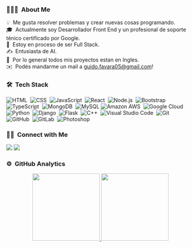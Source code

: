 <!-- ## 👋 &nbsp;Hey there! I'm Guido -->

### 👨🏻‍💻 &nbsp;About Me

💡 &nbsp;Me gusta resolver problemas y crear nuevas cosas programando.\
🎓 &nbsp;Actualmente soy Desarrollador Front End y un profesional de soporte ténico certificado por Google.\
🌱 &nbsp;Estoy en proceso de ser Full Stack.\
✍️ &nbsp;Entusiasta de AI.\
💬 &nbsp;Por lo general todos mis proyectos estan en Ingles.\
✉️ &nbsp;Podés mandarme un mail a guido.favara05@gmail.com!


### 🛠 &nbsp;Tech Stack


![HTML](https://img.shields.io/badge/-HTML-05122A?style=flat&logo=HTML5)&nbsp;
![CSS](https://img.shields.io/badge/-CSS-05122A?style=flat&logo=CSS3&logoColor=1572B6)&nbsp;
![JavaScript](https://img.shields.io/badge/-JavaScript-05122A?style=flat&logo=javascript)&nbsp;
![React](https://img.shields.io/badge/-React-05122A?style=flat&logo=react)&nbsp;
![Node.js](https://img.shields.io/badge/-Node.js-05122A?style=flat&logo=node.js)&nbsp;
![Bootstrap](https://img.shields.io/badge/-Bootstrap-05122A?style=flat&logo=bootstrap&logoColor=563D7C)&nbsp;
![TypeScript](https://img.shields.io/badge/-TypeScript-007ACC?style=flat-square&logo=typescript)&nbsp;
![MongoDB](https://img.shields.io/badge/-MongoDB-black?style=flat-square&logo=mongodb)&nbsp;
![MySQL](https://img.shields.io/badge/-MySQL-black?style=flat-square&logo=mysql)
![Amazon AWS](https://img.shields.io/badge/Amazon%20AWS-232F3E?style=flat-square&logo=amazon-aws)&nbsp;
![Google Cloud](https://img.shields.io/badge/Google%20Cloud-black?style=flat-square&logo=google-cloud)&nbsp;
![Python](https://img.shields.io/badge/-Python-05122A?style=flat&logo=python)&nbsp;
![Django](https://img.shields.io/badge/-Django-05122A?style=flat&logo=django&logoColor=092E20)&nbsp;
![Flask](https://img.shields.io/badge/-Flask-05122A?style=flat&logo=flask)&nbsp;
![C++](https://img.shields.io/badge/-C++-05122A?style=flat&logo=C%2B%2B&logoColor=00599C)&nbsp;
![Visual Studio Code](https://img.shields.io/badge/-Visual%20Studio%20Code-05122A?style=flat&logo=visual-studio-code&logoColor=007ACC)&nbsp;
![Git](https://img.shields.io/badge/-Git-05122A?style=flat&logo=git)&nbsp;
![GitHub](https://img.shields.io/badge/-GitHub-181717?style=flat-square&logo=github)&nbsp;
![GitLab](https://img.shields.io/badge/-GitLab-FCA121?style=flat-square&logo=gitlab)&nbsp;
![Photoshop](https://img.shields.io/badge/-Photoshop-05122A?style=flat&logo=adobe-photoshop)&nbsp;

### 🤝🏻 &nbsp;Connect with Me

<p align="center">

<a href="https://linkedin.com/in/guido-favara"><img src="https://img.shields.io/badge/-Guido%20Favara-0077B5?style=flat&logo=Linkedin&logoColor=white"/></a>
<a href="mailto:guido.favara05@gmail.com"><img src="https://img.shields.io/badge/-guido.favara05@gmail.com-D14836?style=flat&logo=Gmail&logoColor=white"/></a>
<!---  <a href="poner mi sitio web"><img src="https://img.shields.io/badge/-OffLine.com-3423A6?style=flat&logo=Google-Chrome&logoColor=white"/></a>--->

### ⚙️ &nbsp;GitHub Analytics

<p align="center">
<a href="https://github.com/AVS1508">
  <img height="180em" src="https://github-readme-stats-eight-theta.vercel.app/api?username=GuidoFavara&show_icons=true&theme=algolia&include_all_commits=true&count_private=true"/>
  <img height="180em" src="https://github-readme-stats-eight-theta.vercel.app/api/top-langs/?username=GuidoFavara&layout=compact&langs_count=8&theme=algolia"/>
</a>
</p>

